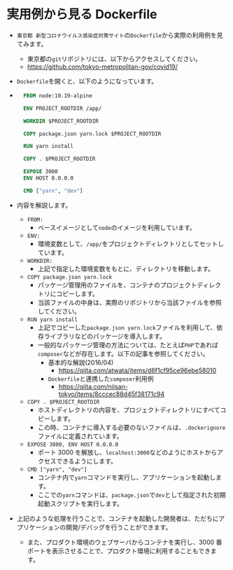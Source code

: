 # 実用例から見る Dockerfile

- `東京都 新型コロナウイルス感染症対策サイト`の`Dockerfile`から実際の利用例を見てみます。

  - 東京都の`git`リポジトリには、以下からアクセスしてください。
  - https://github.com/tokyo-metropolitan-gov/covid19/

- `Dockerfile`を開くと、以下のようになっています。
- ```Dockerfile
    FROM node:10.19-alpine

    ENV PROJECT_ROOTDIR /app/

    WORKDIR $PROJECT_ROOTDIR

    COPY package.json yarn.lock $PROJECT_ROOTDIR

    RUN yarn install

    COPY . $PROJECT_ROOTDIR

    EXPOSE 3000
    ENV HOST 0.0.0.0

    CMD ["yarn", "dev"]
  ```

- 内容を解説します。

  - `FROM:`
    - ベースイメージとして`node`のイメージを利用しています。
  - `ENV:`
    - 環境変数として、`/app/`をプロジェクトディレクトリとしてセットしています。
  - `WORKDIR:`
    - 上記で指定した環境変数をもとに、ディレクトリを移動します。
  - `COPY package.json yarn.lock`
    - パッケージ管理用のファイルを、コンテナのプロジェクトディレクトリにコピーします。
    - 当該ファイルの中身は、実際のリポジトリから当該ファイルを参照してください。
  - `RUN yarn install`
    - 上記でコピーした`package.json yarn.lock`ファイルを利用して、依存ライブラリなどのパッケージを導入します。
    - 一般的なパッケージ管理の方法については、たとえば`PHP`であれば`composer`などが存在します。以下の記事を参照してください。
      - 基本的な解説(2016/04)
        - https://qiita.com/atwata/items/d6f1cf95ce96ebe58010
      - `Dockerfile`と連携した`composer`利用例
        - https://qiita.com/niisan-tokyo/items/8cccec88d45f38171c94
  - `COPY . $PROJECT_ROOTDIR`
    - ホストディレクトリの内容を、プロジェクトディレクトリにすべてコピーします。
    - この時、コンテナに導入する必要のないファイルは、`.dockerignore`ファイルに定義されています。
  - `EXPOSE 3000, ENV HOST 0.0.0.0`
    - ポート 3000 を解放し、`localhost:3000`などのようにホストからアクセスできるようにします。
  - `CMD ["yarn", "dev"]`
    - コンテナ内で`yarn`コマンドを実行し、アプリケーションを起動します。
    - ここでの`yarn`コマンドは、`package.json`で`dev`として指定された初期起動スクリプトを実行します。

- 上記のような処理を行うことで、コンテナを起動した開発者は、ただちにアプリケーションの開発/デバッグを行うことができます。
  - また、プロダクト環境のウェブサーバからコンテナを実行し、3000 番ポートを表示させることで、プロダクト環境に利用することもできます。
